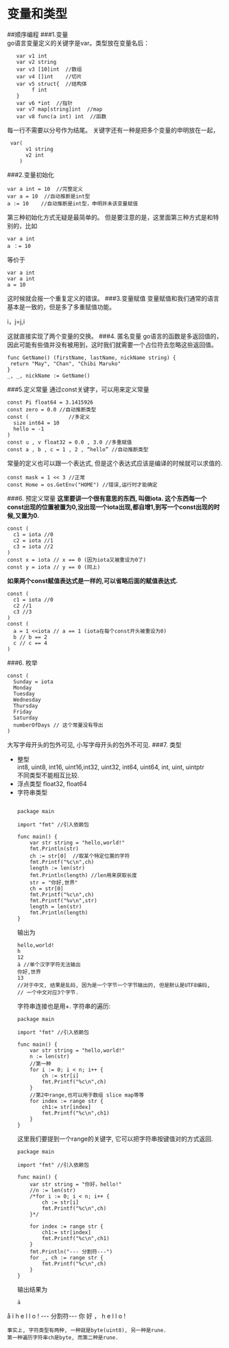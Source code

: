 # 变量和类型

##顺序编程
###1.变量  
go语言变量定义的关键字是var。类型放在变量名后：  
```
   var v1 int
   var v2 string
   var v3 [10]int  //数组
   var v4 []int    //切片
   var v5 struct{  //结构体
        f int
   }              
   var v6 *int  //指针
   var v7 map[string]int  //map
   var v8 func(a int) int  //函数
```
每一行不需要以分号作为结尾。
关键字还有一种是把多个变量的申明放在一起，
```
 var(
      v1 string
      v2 int
    )
```
###2.变量初始化  
```
var a int = 10  //完整定义
var a = 10  //自动推断是int型
a := 10    //自动推断是int型，申明并未该变量赋值
```
第三种初始化方式无疑是最简单的。
但是要注意的是，这里面第三种方式是和特别的，比如
```
var a int
a ：= 10
```
等价于
```
var a int
var a int
a = 10
```
这时候就会报一个重复定义的错误。
###3.变量赋值
变量赋值和我们通常的语言基本是一致的，但是多了多重赋值功能。

i，j=j,i

这就直接实现了两个变量的交换。
###4. 匿名变量
go语言的函数是多返回值的，因此可能有些值并没有被用到，这时我们就需要一个占位符去忽略这些返回值。
```
func GetName() (firstName, lastName, nickName string) {
 return "May", "Chan", "Chibi Maruko"
}
_, _, nickName := GetName()
```
###5.定义常量
通过const关键字，可以用来定义常量
```
const Pi float64 = 3.1415926
const zero = 0.0 //自动推断类型
const (             //多定义
  size int64 = 10
  hello = -1
)
const u , v float32 = 0.0 , 3.0 //多重赋值
const a , b , c = 1 , 2 , “hello” //自动推断类型
```
常量的定义也可以跟一个表达式, 但是这个表达式应该是编译的时候就可以求值的.
```
const mask = 1 << 3 //正常
const Home = os.GetEnv("HOME") //错误,运行时才能确定
```
###6. 预定义常量
**这里要讲一个很有意思的东西, 叫做iota.
这个东西每一个const出现的位置被置为0,没出现一个iota出现,都自增1,到写一个const出现的时候,又置为0.**
```
const (
  c1 = iota //0
  c2 = iota //1
  c3 = iota //2
)
const x = iota // x == 0 (因为iota又被重设为0了)
const y = iota // y == 0 (同上)
```
**如果两个const赋值表达式是一样的,可以省略后面的赋值表达式.**
```
const (
  c1 = iota //0
  c2 //1
  c3 //3
)
const (
  a = 1 <<iota // a == 1 (iota在每个const开头被重设为0)
  b // b == 2
  c // c == 4
)
```
###6. 枚举
```
const (
  Sunday = iota
  Monday
  Tuesday
  Wednesday
  Thursday
  Friday
  Saturday
  numberOfDays // 这个常量没有导出
)
```
大写字母开头的包外可见, 小写字母开头的包外不可见.
###7. 类型
- 整型  
  int8, uint8, int16, uint16,int32, uint32, int64, uint64, int, uint, uintptr  
  不同类型不能相互比较.
- 浮点类型
  float32, float64
- 字符串类型  
  ```
      
  package main

  import "fmt" //引入依赖包

  func main() {
      var str string = "hello,world!"
      fmt.Println(str)
      ch := str[0]  //取某个特定位置的字符
      fmt.Printf("%c\n",ch)
      length := len(str)
      fmt.Println(length) //len用来获取长度
      str = "你好,世界"
      ch = str[0]
      fmt.Printf("%c\n",ch)
      fmt.Printf("%v\n",str)
      length = len(str)
      fmt.Println(length)
  }
  ```
  输出为
  ```
  hello,world!
  h
  12
  ä //单个汉字字符无法输出
  你好,世界
  13
  //对于中文, 结果是乱码, 因为是一个字节一个字节输出的, 但是默认是UTF8编码, 
  // 一个中文对应3个字节.

  ```
  字符串连接也是用+.
  字符串的遍历:
  ```
  package main

  import "fmt" //引入依赖包

  func main() {
      var str string = "hello,world!"
      n := len(str)
      //第一种
      for i := 0; i < n; i++ {
          ch := str[i]
          fmt.Printf("%c\n",ch)
      }
      //第2中range,也可以用于数组 slice map等等
      for index := range str {
          ch1:= str[index]
          fmt.Printf("%c\n",ch1)
      }
  }
  ```
  这里我们要提到一个range的关键字, 它可以把字符串按键值对的方式返回.
  ```
  package main

  import "fmt" //引入依赖包

  func main() {
      var str string = "你好，hello!"
      //n := len(str)
      /*for i := 0; i < n; i++ {
          ch := str[i]
          fmt.Printf("%c\n",ch)
      }*/

      for index := range str {
          ch1:= str[index]
          fmt.Printf("%c\n",ch1)
      }
      fmt.Println("--- 分割符---")
      for _, ch := range str {
          fmt.Printf("%c\n",ch)
      }
  }
  ```
  输出结果为
  ```
  ä
å
ï
h
e
l
l
o
!
--- 分割符---
你
好
，
h
e
l
l
o
!

  ```
  事实上, 字符类型有两种, 一种就是byte(uint8), 另一种是rune.   
  第一种遍历字符串ch是byte, 而第二种是rune.

  